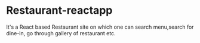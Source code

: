 # Restaurant-reactapp
It's a React based Restaurant site on which one can search menu,search for dine-in, go through gallery of restaurant etc.

